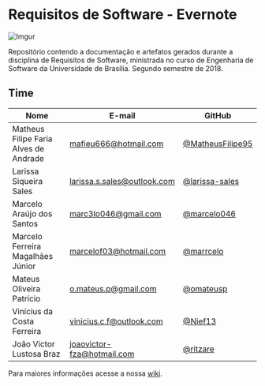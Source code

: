 # Requisitos de Software - Evernote

![Imgur](https://i.imgur.com/YjOHOrB.png)

  Repositório contendo a documentação e artefatos gerados durante a disciplina de Requisitos de Software, ministrada no curso de Engenharia de Software da Universidade de Brasília. Segundo semestre de 2018.

## Time

|Nome|E-mail|GitHub|
|----|------|------|
|Matheus Filipe Faria Alves de Andrade|mafieu666@hotmail.com|[@MatheusFilipe95](https://github.com/MatheusFilipe95)|
|Larissa Siqueira Sales|larissa.s.sales@outlook.com|[@larissa-sales](https://github.com/larissa-sales)|
|Marcelo Araújo dos Santos|marc3lo046@gmail.com|[@marcelo046](https://github.com/marcelo046)|
|Marcelo Ferreira Magalhães Júnior|marcelof03@hotmail.com|[@marrcelo](https://github.com/marrcelo)|
|Mateus Oliveira Patrício|o.mateus.p@gmail.com|[@omateusp](https://github.com/omateusp)
|Vinícius da Costa Ferreira|vinicius.c.f@outlook.com|[@Nief13](https://github.com/Nief13)
|João Victor Lustosa Braz|joaovictor-fza@hotmail.com|[@ritzare](https://github.com/ritzare)


  Para maiores informações acesse a nossa [wiki](https://requisitos-2018-2-evernote.github.io/Evernote/).
